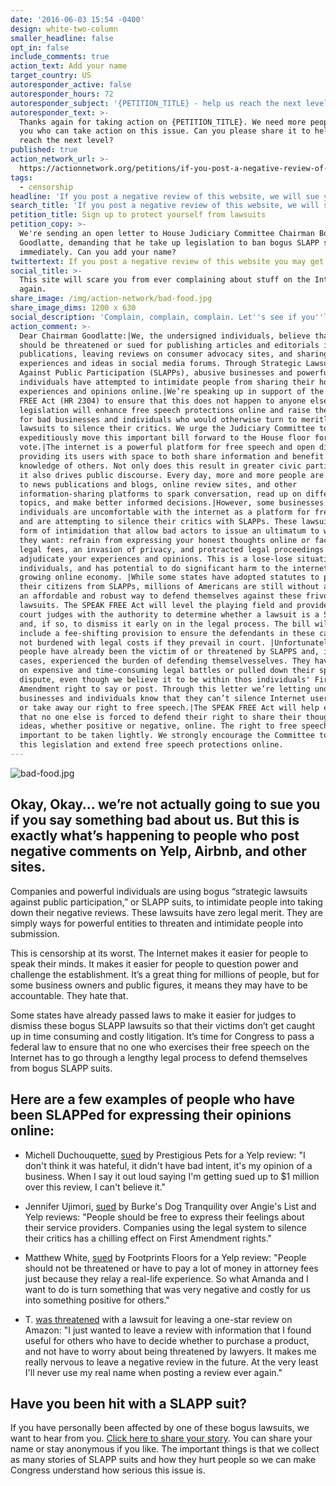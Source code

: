 ```yaml
---
date: '2016-06-03 15:54 -0400'
design: white-two-column
smaller_headline: false
opt_in: false
include_comments: true
action_text: Add your name
target_country: US
autoresponder_active: false
autoresponder_hours: 72
autoresponder_subject: '{PETITION_TITLE} - help us reach the next level!'
autoresponder_text: >-
  Thanks again for taking action on {PETITION_TITLE}. We need more people like
  you who can take action on this issue. Can you please share it to help us
  reach the next level?
published: true
action_network_url: >-
  https://actionnetwork.org/petitions/if-you-post-a-negative-review-of-this-website-you-might-get-sued/
tags:
  - censorship
headline: 'If you post a negative review of this website, we will sue you.'
search_title: 'If you post a negative review of this website, we will sue you.'
petition_title: Sign up to protect yourself from lawsuits
petition_copy: >-
  We're sending an open letter to House Judiciary Committee Chairman Bob
  Goodlatte, demanding that he take up legislation to ban bogus SLAPP suits
  immediately. Can you add your name?
twittertext: If you post a negative review of this website you may get sued.
social_title: >-
  This site will scare you from ever complaining about stuff on the Internet
  again. 
share_image: /img/action-network/bad-food.jpg
share_image_dims: 1200 x 630
social_description: 'Complain, complain, complain. Let''s see if you''ll complain about this site.'
action_comment: >-
  Dear Chairman Goodlatte:|We, the undersigned individuals, believe that no one
  should be threatened or sued for publishing articles and editorials in news
  publications, leaving reviews on consumer advocacy sites, and sharing their
  experiences and ideas in social media forums. Through Strategic Lawsuits
  Against Public Participation (SLAPPs), abusive businesses and powerful
  individuals have attempted to intimidate people from sharing their honest
  experiences and opinions online.|We’re speaking up in support of the SPEAK
  FREE Act (HR 2304) to ensure that this does not happen to anyone else. This
  legislation will enhance free speech protections online and raise the stakes
  for bad businesses and individuals who would otherwise turn to meritless
  lawsuits to silence their critics. We urge the Judiciary Committee to
  expeditiously move this important bill forward to the House floor for a
  vote.|The internet is a powerful platform for free speech and open dialogue,
  providing its users with space to both share information and benefit from the
  knowledge of others. Not only does this result in greater civic participation,
  it also drives public discourse. Every day, more and more people are turning
  to news publications and blogs, online review sites, and other
  information-sharing platforms to spark conversation, read up on different
  topics, and make better informed decisions.|However, some businesses and
  individuals are uncomfortable with the internet as a platform for free speech
  and are attempting to silence their critics with SLAPPs. These lawsuits are a
  form of intimidation that allow bad actors to issue an ultimatum to whomever
  they want: refrain from expressing your honest thoughts online or face hefty
  legal fees, an invasion of privacy, and protracted legal proceedings to
  adjudicate your experiences and opinions. This is a lose-lose situation for
  individuals, and has potential to do significant harm to the internet and
  growing online economy. |While some states have adopted statutes to protect
  their citizens from SLAPPs, millions of Americans are still without access to
  an affordable and robust way to defend themselves against these frivolous
  lawsuits. The SPEAK FREE Act will level the playing field and provide federal
  court judges with the authority to determine whether a lawsuit is a SLAPP,
  and, if so, to dismiss it early on in the legal process. The bill will also
  include a fee-shifting provision to ensure the defendants in these cases are
  not burdened with legal costs if they prevail in court. |Unfortunately, many
  people have already been the victim of or threatened by SLAPPS and, in many
  cases, experienced the burden of defending themselvesselves. They have taken
  on expensive and time-consuming legal battles or pulled down their speech in
  dispute, even though we believe it to be within thos individuals' First
  Amendment right to say or post. Through this letter we’re letting underhanded
  businesses and individuals know that they can’t silence Internet users voices
  or take away our right to free speech.|The SPEAK FREE Act will help ensure
  that no one else is forced to defend their right to share their thoughts and
  ideas, whether positive or negative, online. The right to free speech is too
  important to be taken lightly. We strongly encourage the Committee to support
  this legislation and extend free speech protections online.
---
```

![bad-food.jpg]({{site.baseurl}}/img/action-network/bad-food.jpg)

## Okay, Okay… we’re not actually going to sue you if you say something bad about us. But this is exactly what’s happening to people who post negative comments on Yelp, Airbnb, and other sites.

Companies and powerful individuals are using bogus “strategic lawsuits against public participation,” or SLAPP suits, to intimidate people into taking down their negative reviews. These lawsuits have zero legal merit. They are simply ways for powerful entities to threaten and intimidate people into submission. 

This is censorship at its worst. The Internet makes it easier for people to speak their minds. It makes it easier for people to question power and challenge the establishment. It’s a great thing for millions of people, but for some business owners and public figures, it means they may have to be accountable. They hate that. 

Some states have already passed laws to make it easier for judges to dismiss these bogus SLAPP lawsuits so that their victims don’t get caught up in time consuming and costly litigation. It’s time for Congress to pass a federal law to ensure that no one who exercises their free speech on the Internet has to go through a lengthy legal process to defend themselves from bogus SLAPP suits.

## Here are a few examples of people who have been SLAPPed for expressing their opinions online:

- Michell Duchouquette, [sued](http://dfw.cbslocal.com/2016/05/04/yelp-review-could-cost-couple-1-million/) by Prestigious Pets for a Yelp review: "I don't think it was hateful, it didn't have bad intent, it's my opinion of a business. When I say it out loud saying I'm getting sued up to $1 million over this review, I can't believe it."

- Jennifer Ujimori, [sued](https://www.washingtonpost.com/local/crime/negative-yelp-review-of-dog-obedience-class-spurs-lawsuit/2015/03/25/eb92dab6-d183-11e4-8fce-3941fc548f1c_story.html) by Burke's Dog Tranquility over Angie's List and Yelp reviews: "People should be free to express their feelings about their service providers. Companies using the legal system to silence their critics has a chilling effect on First Amendment rights."

- Matthew White, [sued](http://www.motherjones.com/politics/2015/07/yelp-slapp-lawsuit-legislation-speak-free-act) by Footprints Floors for a Yelp review: "People should not be threatened or have to pay a lot of money in attorney fees just because they relay a real-life experience. So what Amanda and I want to do is turn something that was very negative and costly for us into something positive for others."
 
- T. [was threatened](https://consumerist.com/2014/05/08/how-does-a-negative-amazon-review-result-in-threats-of-a-lawsuit/) with a lawsuit for leaving a one-star review on Amazon: "I just wanted to leave a review with information that I found useful for others who have to decide whether to purchase a product, and not have to worry about being threatened by lawyers. It makes me really nervous to leave a negative review in the future. At the very least I'll never use my real name when posting a review ever again."

## Have you been hit with a SLAPP suit?

If you have personally been affected by one of these bogus lawsuits, we want to hear from you. [Click here to share your story](https://docs.google.com/forms/d/18XJedzLbXP1A9aMFn1fW5GxSKR6pkTRPbhCL9lkh2ow/viewform?c=0&w=1). You can share your name or stay anonymous if you like. The important things is that we collect as many stories of SLAPP suits and how they hurt people so we can make Congress understand how serious this issue is. 